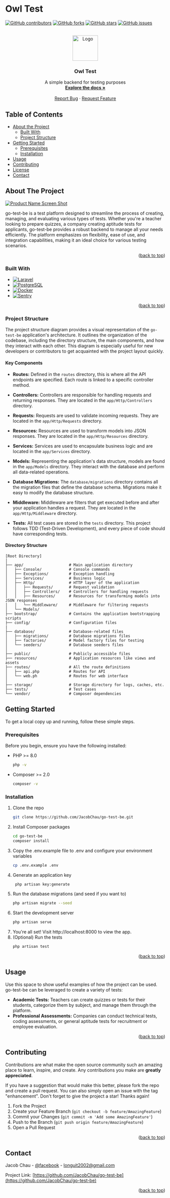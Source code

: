 <!-- Improved compatibility of back to top link: See: https://github.com/othneildrew/Best-README-Template/pull/73 -->
<a name="readme-top"></a>

# Owl Test

[![GitHub contributors][contributors-shield]][contributors-url]
[![GitHub forks][forks-shield]][forks-url]
[![GitHub stars][stars-shield]][stars-url]
[![GitHub issues][issues-shield]][issues-url]

<!-- PROJECT LOGO -->
<br />
<div align="center">
  <a href="https://github.com/JacobChau/go-test-be">
    <img src="./public/logo.svg" alt="Logo" width="80" height="80">
  </a>

<h3 align="center">Owl Test</h3>

  <p align="center">
    A simple backend for testing purposes
    <br />
    <a href="https://github.com/JacobChau/go-test-be"><strong>Explore the docs »</strong></a>
    <br />
    <br />
    <a href="https://github.com/JacobChau/go-test-be/issues">Report Bug</a>
    ·
    <a href="https://github.com/JacobChau/go-test-be/issues">Request Feature</a>
  </p>
</div>



## Table of Contents

* [About the Project](#about-the-project)
    * [Built With](#built-with)
    * [Project Structure](#project-structure)
* [Getting Started](#getting-started)
    * [Prerequisites](#prerequisites)
    * [Installation](#installation)
* [Usage](#usage)
* [Contributing](#contributing)
* [License](#license)
* [Contact](#contact)



<!-- ABOUT THE PROJECT -->
## About The Project

[![Product Name Screen Shot][product-screenshot]](https://owl-test.onrender.com)

go-test-be is a test platform designed to streamline the process of creating, managing, and evaluating various types of tests. Whether you're a teacher looking to prepare quizzes, a company creating aptitude tests for applicants, go-test-be provides a robust backend to manage all your needs efficiently. The platform emphasizes on flexibility, ease of use, and integration capabilities, making it an ideal choice for various testing scenarios.

<p align="right">(<a href="#readme-top">back to top</a>)</p>



### Built With

* [![Laravel][Laravel.com]][Laravel-url]
* [![PostgreSQL][PostgreSQL.com]][PostgreSQL-url]
* [![Docker][Docker.com]][Docker-url]
* [![Sentry][Sentry.com]][Sentry-url]

<p align="right">(<a href="#readme-top">back to top</a>)</p>


### Project Structure
The project structure diagram provides a visual representation of the `go-test-be` application's architecture. It outlines the organization of the codebase, including the directory structure, the main components, and how they interact with each other. This diagram is especially useful for new developers or contributors to get acquainted with the project layout quickly.

#### Key Components

- **Routes:** Defined in the `routes` directory, this is where all the API endpoints are specified. Each route is linked to a specific controller method.
- **Controllers:** Controllers are responsible for handling requests and returning responses. They are located in the `app/Http/Controllers` directory.
- **Requests:** Requests are used to validate incoming requests. They are located in the `app/Http/Requests` directory.
- **Resources:** Resources are used to transform models into JSON responses. They are located in the `app/Http/Resources` directory.
- **Services:** Services are used to encapsulate business logic and are located in the `app/Services` directory.
- **Models:** Representing the application's data structure, models are found in the `app/Models` directory. They interact with the database and perform all data-related operations.
- **Database Migrations:** The `database/migrations` directory contains all the migration files that define the database schema. Migrations make it easy to modify the database structure.

- **Middleware:** Middleware are filters that get executed before and after your application handles a request. They are located in the `app/Http/Middleware` directory.

- **Tests:** All test cases are stored in the `tests` directory. This project follows TDD (Test-Driven Development), and every piece of code should have corresponding tests.

#### Directory Structure

```
[Root Directory]
│
├── app/                    # Main application directory
│   ├── Console/            # Console commands
│   ├── Exceptions/         # Exception handling
│   ├── Services/           # Business logic
│   ├── Http/               # HTTP layer of the application
│   │   ├── Requests/       # Request validation
│   │   ├── Controllers/    # Controllers for handling requests
│   │   ├── Resources/      # Resources for transforming models into JSON responses
│   │   └── Middleware/     # Middleware for filtering requests
│   └── Models/
├── bootstrap/              # Contains the application bootstrapping scripts
├── config/                 # Configuration files
|
├── database/               # Database-related files
│   ├── migrations/         # Database migrations files
│   ├── factories/          # Model factory files for testing
│   └── seeders/            # Database seeders files
│
├── public/                 # Publicly accessible files
├── resources/              # Application resources like views and assets
├── routes/                 # All the route definitions
│   ├── api.php             # Routes for API
│   └── web.ph              # Routes for web interface
│
├── storage/                # Storage directory for logs, caches, etc.
├── tests/                  # Test cases
└── vendor/                 # Composer dependencies
```

<!-- GETTING STARTED -->
## Getting Started

To get a local copy up and running, follow these simple steps.


### Prerequisites

Before you begin, ensure you have the following installed:
* PHP >= 8.0
  ```sh
  php -v
    ```
* Composer >= 2.0
  ```sh
  composer -v
    ```


### Installation

1. Clone the repo
   ```sh
   git clone https://github.com/JacobChau/go-test-be.git
   ```
2. Install Composer packages
   ```sh
   cd go-test-be
   composer install
   ```
3. Copy the .env.example file to .env and configure your environment variables
   ```sh
   cp .env.example .env
   ```
4. Generate an application key
   ```sh
    php artisan key:generate
    ```
5. Run the database migrations (and seed if you want to)
    ```sh
    php artisan migrate --seed
    ```
6. Start the development server
    ```sh
    php artisan serve
    ```
7. You're all set! Visit http://localhost:8000 to view the app.
8. (Optional) Run the tests
    ```sh
    php artisan test
    ```

<p align="right">(<a href="#readme-top">back to top</a>)</p>



<!-- USAGE EXAMPLES -->
## Usage

Use this space to show useful examples of how the project can be used. go-test-be can be leveraged to create a variety of tests:

- **Academic Tests:** Teachers can create quizzes or tests for their students, categorize them by subject, and manage them through the platform.
- **Professional Assessments:** Companies can conduct technical tests, coding assessments, or general aptitude tests for recruitment or employee evaluation.

<p align="right">(<a href="#readme-top">back to top</a>)</p>



<!-- CONTRIBUTING -->
## Contributing

Contributions are what make the open source community such an amazing place to learn, inspire, and create. Any contributions you make are **greatly appreciated**.

If you have a suggestion that would make this better, please fork the repo and create a pull request. You can also simply open an issue with the tag "enhancement".
Don't forget to give the project a star! Thanks again!

1. Fork the Project
2. Create your Feature Branch (`git checkout -b feature/AmazingFeature`)
3. Commit your Changes (`git commit -m 'Add some AmazingFeature'`)
4. Push to the Branch (`git push origin feature/AmazingFeature`)
5. Open a Pull Request

<p align="right">(<a href="#readme-top">back to top</a>)</p>



<!-- CONTACT -->
## Contact

Jacob Chau - [@facebook](https://www.facebook.com/LongUIT) - longuit2002@gmail.com

Project Link: [https://github.com/JacobChau/go-test-be](https://github.com/JacobChau/go-test-be)

<p align="right">(<a href="#readme-top">back to top</a>)</p>





<!-- MARKDOWN LINKS & IMAGES -->
<!-- https://www.markdownguide.org/basic-syntax/#reference-style-links -->
[contributors-shield]: https://img.shields.io/github/contributors/JacobChau/go-test-be.svg?style=for-the-badge
[contributors-url]: https://github.com/JacobChau/go-test-be/graphs/contributors
[forks-shield]: https://img.shields.io/github/forks/JacobChau/go-test-be.svg?style=for-the-badge
[forks-url]: https://github.com/JacobChau/go-test-be/network/members
[stars-shield]: https://img.shields.io/github/stars/JacobChau/go-test-be.svg?style=for-the-badge
[stars-url]: https://github.com/JacobChau/go-test-be/stargazers
[issues-shield]: https://img.shields.io/github/issues/JacobChau/go-test-be.svg?style=for-the-badge
[issues-url]: https://github.com/JacobChau/go-test-be/issues
[linkedin-shield]: https://img.shields.io/badge/-LinkedIn-black.svg?style=for-the-badge&logo=linkedin&colorB=555
[linkedin-url]: https://linkedin.com/in/linkedin_username
[product-screenshot]: ./public/screenshot.jpg
[Laravel.com]: https://img.shields.io/badge/Laravel-FF2D20?style=for-the-badge&logo=laravel&logoColor=white
[Laravel-url]: https://laravel.com
[PostgreSQL.com]: https://img.shields.io/badge/PostgreSQL-316192?style=for-the-badge&logo=postgresql&logoColor=white
[PostgreSQL-url]: https://www.postgresql.org
[Docker.com]: https://img.shields.io/badge/Docker-2CA5E0?style=for-the-badge&logo=docker&logoColor=white
[Docker-url]: https://www.docker.com
[Sentry.com]: https://img.shields.io/badge/Sentry-362D59?style=for-the-badge&logo=sentry&logoColor=white
[Sentry-url]: https://sentry.io
